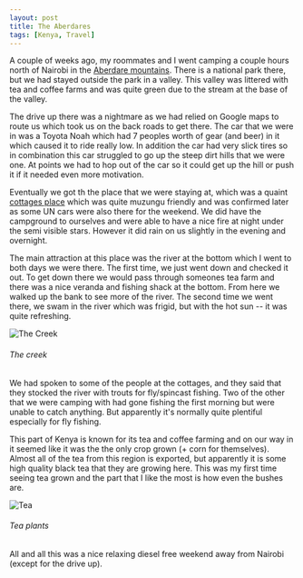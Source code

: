 ```yaml
---
layout: post
title: The Aberdares
tags: [Kenya, Travel]
---
```


A couple of weeks ago, my roommates and I went camping a couple hours north of
Nairobi in the [Aberdare mountains](https://en.wikipedia.org/wiki/Aberdare_Range). There is a national park there, but we had
stayed outside the park in a valley. This valley was littered with tea and
coffee farms and was quite green due to the stream at the base of the valley.

The drive up there was a nightmare as we had relied on Google maps to route us
which took us on the back roads to get there. The car that we were in was a
Toyota Noah which had 7 peoples worth of gear (and beer) in it which caused it
to ride really low. In addition the car had very slick tires so in combination
this car struggled to go up the steep dirt hills that we were one. At points we
had to hop out of the car so it could get up the hill or push it if it needed
even more motivation.

Eventually we got th the place that we were staying at, which was a quaint
[cottages place](https://www.google.com/maps/place/Aberdare+Cottages+and+Fishing+Lodge/@-0.6252703,36.8762807,17z/data=!3m1!4b1!4m7!3m6!1s0x1828eddaa97bbf17:0xc413f3c0989ac80d!5m1!1s2018-11-17!8m2!3d-0.6252757!4d36.8784747) which was quite muzungu friendly and was confirmed later as some
UN cars were also there for the weekend. We did have the campground to ourselves
and were able to have a nice fire at night under the semi visible stars. However
it did rain on us slightly in the evening and overnight.

The main attraction at this place was the river at the bottom which I went to
both days we were there. The first time, we just went down and checked it out.
To get down there we would pass through someones tea farm and there was a nice
veranda and fishing shack at the bottom. From here we walked up the bank to see
more of the river. The second time we went there, we swam in the river which was
frigid, but with the hot sun -- it was quite refreshing.

![The
Creek](https://lh3.googleusercontent.com/PAy_MTTVD-aVSWAypuzb-k_ZltO-Y0n0oBs2mw5u_3uQ79uLIGsVL961Ot7TT5HpAiqBxkgAAOZmOgoi4nOXmxjurKzzuLsG3PzG8yyRkE6w4qXWwgsbv5sUuEbcvch1q1xsiqCrdIKlobbAtSN_2AmyaouvLTSIMW_s3QgzQGWfRV7FY9kCHVM23Ff1rcEr4-8wqr121zXP3A3-rgUAJh2eeuHcrY6Q0ot2v3vP5bmioylW0Hak8nhVEUJFKnkYUXTFY5MNuq_DjGagkdBzhcbMSUcQxhskFpQ_MCPyzt3ucqhQfkWidmhVJeAYv2rbr4jyjdxgaIC8k03Tc7hDMrytuEmIg3v_V7WSWY-Bk5YF3Y118Fowr60wHI6S31cJVl2nf5SqH3Mq6GyJ9cODfk_Fdsj4ebLnBSnNginL4_iKHMENhUMmo8b_LgrnnOHekSQuBiQi6KctojVcBMd10O_ezR4J6fztehsRYBOpRxOyG2UTV0GBAHv3wFafVCnBDG_B6r4qjb8ym96f2NQwAWWmI69JC4boOuvPr4AkgERvJc0qXJUYrL06F4zjk6fgVHV4UE6M_MrtT7o55spC0cIo_ASYiGY5EW8tVajLmCgGRnlEtmg2mHKBcIgrBeNHwSwGuCKwkVREvrwY9NkiUNmP=w1198-h1596-no)

###### The creek

We had spoken to some of the people at the cottages, and they said that they
stocked the river with trouts for fly/spincast fishing. Two of the other that we
were camping with had gone fishing the first morning but were unable to catch
anything. But apparently it's normally quite plentiful especially for fly
fishing.

This part of Kenya is known for its tea and coffee farming and on our way in it
seemed like it was the the only crop grown (+ corn for themselves). Almost all
of the tea from this region is exported, but apparently it is some high quality
black tea that they are growing here. This was my first time seeing tea grown
and the part that I like the most is how even the bushes are.

![Tea](https://lh3.googleusercontent.com/Kc7V3tKUf96Oh40LrsHtczLQqyEcRtLZGQ4QPWSYzgquoIIeYl_iGCg3YVpKlhbTXMw9EpbAeWfYqI7DYK65G66_B0ISw_6nnnutdZ_R6PiLGASqx-0HpcgYhCbyyBnacJEqQxnfX_o2erbkxjTm4pNMjvVS_JfEtNPpS1PrtxH-f38krkbrfUs9rgM9iwhf52kiV0UVYtlikR4kR3vdSLj6E9UCo4l7l8bRvqJKl6jjXcTdiT3LoQuaGQJ5Utxj0AAmqXLERYpmMwbFE-XvHCLK2rJfZXdILb3LguOTXDyTzRxYmtL6-ykn2HB0zPyV7oRRIWFcmEU0kd0KKZNgtGadQGrrByaegXdN6Y6fG8D75c2Kf_aHlEoEfHOlKKKTzaHmkZMa92XQVN0ZuG24FuP4vsXo3z7ldLNq160RPAyn_dSY18lEi_9G1ytnmJ0G-8dZq3eEGCqyWop_SyYYyQdIvxyWg51D6-MYtz0NoyQpRk41cbBbtSuikPoVkSqwF9u6pg-HkPYicS-8FLo9C1GIyaidwNeOfunon3S4qLMJ9_DGWXqrWRiktr4YiyPK6-vYQSEB202SN1oebY98qNi_Wf9woCMcgquaMe1I5779mkwofbDIVM3wcJFZ-t8zy5gkBQj0x6NKZ_iOUPhFlZLE=w2128-h1596-no)

###### Tea plants

All and all this was a nice relaxing diesel free weekend away from Nairobi
(except for the drive up).
